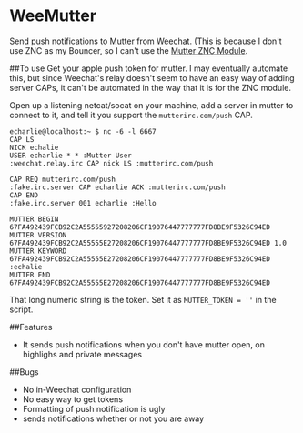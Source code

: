 WeeMutter
=========

Send push notifications to [Mutter](https://www.mutterirc.com/) from
[Weechat](https://weechat.org/). (This is because I don't use
ZNC as my Bouncer, so I can't use the
[Mutter ZNC Module](https://bitbucket.org/jmclough/mutter-push/overview).

##To use
Get your apple push token for mutter. I may eventually automate this,
but since Weechat's relay doesn't seem to have an easy way of adding
server CAPs, it can't be automated in the way that it is for the ZNC
module.

Open up a listening netcat/socat on your machine, add a server in mutter
to connect to it, and tell it you support the ```mutterirc.com/push``` CAP.

    echarlie@localhost:~ $ nc -6 -l 6667 
    CAP LS
    NICK echalie
    USER echarlie * * :Mutter User
    :weechat.relay.irc CAP nick LS :mutterirc.com/push

    CAP REQ mutterirc.com/push
    :fake.irc.server CAP echarlie ACK :mutterirc.com/push                                                         
    CAP END
    :fake.irc.server 001 echarlie :Hello
    
    MUTTER BEGIN 67FA492439FCB92C2A55555927208206CF19076447777777FD8BE9F5326C94ED
    MUTTER VERSION 67FA492439FCB92C2A55555E27208206CF19076447777777FD8BE9F5326C94ED 1.0
    MUTTER KEYWORD 67FA492439FCB92C2A55555E27208206CF19076447777777FD8BE9F5326C94ED :echalie
    MUTTER END 67FA492439FCB92C2A55555E27208206CF19076447777777FD8BE9F5326C94ED

That long numeric string is the token. Set it as ```MUTTER_TOKEN = ''``` in
the script.

##Features

- It sends push notifications when you don't have mutter open, on highlighs and private messages

##Bugs

- No in-Weechat configuration
- No easy way to get tokens
- Formatting of push notification is ugly
- sends notifications whether or not you are away

